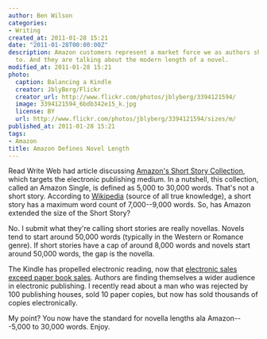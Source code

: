 ```yaml
---
author: Ben Wilson
categories:
- Writing
created_at: 2011-01-28 15:21
date: "2011-01-28T00:00:00Z"
description: Amazon customers represent a market force we as authors should listen
  to. And they are talking about the modern length of a novel.
modified_at: 2011-01-28 15:21
photo:
  caption: Balancing a Kindle
  creator: JblyBerg/Flickr
  creator_url: http://www.flickr.com/photos/jblyberg/3394121594/
  image: 3394121594_6bdb342e15_k.jpg
  license: BY
  url: http://www.flickr.com/photos/jblyberg/3394121594/sizes/m/
published_at: 2011-01-28 15:21
tags:
- Amazon
title: Amazon Defines Novel Length
---
```


Read Write Web had article discussing [Amazon's Short Story Collection](http://web.archive.org/web/20160312160849/http://readwrite.com/2011/01/26/amazon_launches_its_digital_short_story_collection), which targets the electronic publishing medium. In a nutshell, this collection, called an Amazon Single, is defined as 5,000 to 30,000 words. That's not a short story. According to [Wikipedia](http://bit.ly/i0yODm) (source of all true knowledge), a short story has a maximum word count of 7,000--9,000
words. So, has Amazon extended the size of the Short Story?

<!--more-->

No. I submit what they're calling short stories are really  novellas. Novels
tend to start around 50,000 words (typically in the Western or Romance genre).
If short stories have a cap of around 8,000 words and novels start around 50,000
words, the gap is the novella.

The Kindle has propelled electronic reading, now that [electronic sales exceed
paper book sales](http://bit.ly/dM2Hlf). Authors are finding themselves a wider
audience in electronic publishing. I recently read about a man who was rejected
by 100 publishing houses, sold 10 paper copies, but now has sold thousands of
copies electronically.

My point? You now have the standard for novella lengths ala Amazon---5,000 to 30,000 words. Enjoy.
